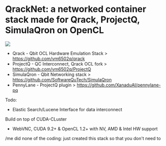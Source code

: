 # QrackNet: a networked container stack made for Qrack, ProjectQ, SimulaQron on OpenCL

![](https://img.shields.io/docker/automated/jrottenberg/ffmpeg.svg)

- Qrack - Qbit OCL Hardware Emulation Stack > https://github.com/vm6502q/qrack
- ProjectQ - QC Interconnect, Qrack OCL fork > https://github.com/vm6502q/ProjectQ
- SimulaQron - Qbit Networking stack > https://github.com/SoftwareQuTech/SimulaQron
- PennyLane - ProjectQ plugin > https://github.com/XanaduAI/pennylane-pq

Todo:
- Elastic Search/Lucene Interface for data interconnect

Build on top of CUDA-CLuster
- WebVNC, CUDA 9.2+ & OpenCL 1.2+ with NV, AMD & Intel HW support

/me did none of the coding: just created this stack so that you don't need to
